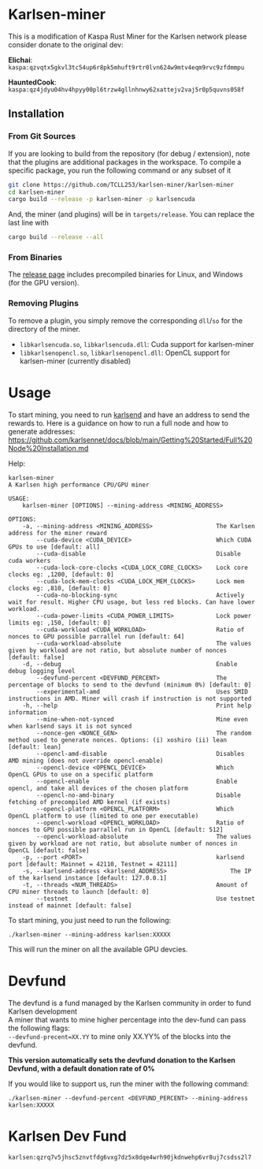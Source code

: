 # Karlsen-miner

This is a modification of Kaspa Rust Miner for the Karlsen network
please consider donate to the original dev:

**Elichai**: `kaspa:qzvqtx5gkvl3tc54up6r8pk5mhuft9rtr0lvn624w9mtv4eqm9rvc9zfdmmpu`

**HauntedCook**: `kaspa:qz4jdyu04hv4hpyy00pl6trzw4gllnhnwy62xattejv2vaj5r0p5quvns058f`


## Installation

### From Git Sources

If you are looking to build from the repository (for debug / extension), note that the plugins are additional
packages in the workspace. To compile a specific package, you run the following command or any subset of it

```sh
git clone https://github.com/TCLL253/karlsen-miner/karlsen-miner
cd karlsen-miner
cargo build --release -p karlsen-miner -p karlsencuda
```
And, the miner (and plugins) will be in `targets/release`. You can replace the last line with
```sh
cargo build --release --all
```

### From Binaries
The [release page](https://github.com/TCLL253/karlsen-miner/karlsen-miner/releases) includes precompiled binaries for Linux, and Windows (for the GPU version).

### Removing Plugins
To remove a plugin, you simply remove the corresponding `dll`/`so` for the directory of the miner. 

* `libkarlsencuda.so`, `libkarlsencuda.dll`: Cuda support for karlsen-miner
* `libkarlsenopencl.so`, `libkarlsenopencl.dll`: OpenCL support for karlsen-miner (currently disabled)

# Usage
To start mining, you need to run [karlsend](https://github.com/karlsen-network/karlsend) and have an address to send the rewards to.
Here is a guidance on how to run a full node and how to generate addresses: https://github.com/karlsennet/docs/blob/main/Getting%20Started/Full%20Node%20Installation.md

Help:
```
karlsen-miner 
A Karlsen high performance CPU/GPU miner

USAGE:
    karlsen-miner [OPTIONS] --mining-address <MINING_ADDRESS>

OPTIONS:
    -a, --mining-address <MINING_ADDRESS>                  The Karlsen address for the miner reward
        --cuda-device <CUDA_DEVICE>                        Which CUDA GPUs to use [default: all]
        --cuda-disable                                     Disable cuda workers
        --cuda-lock-core-clocks <CUDA_LOCK_CORE_CLOCKS>    Lock core clocks eg: ,1200, [default: 0]
        --cuda-lock-mem-clocks <CUDA_LOCK_MEM_CLOCKS>      Lock mem clocks eg: ,810, [default: 0]
        --cuda-no-blocking-sync                            Actively wait for result. Higher CPU usage, but less red blocks. Can have lower workload.
        --cuda-power-limits <CUDA_POWER_LIMITS>            Lock power limits eg: ,150, [default: 0]
        --cuda-workload <CUDA_WORKLOAD>                    Ratio of nonces to GPU possible parrallel run [default: 64]
        --cuda-workload-absolute                           The values given by workload are not ratio, but absolute number of nonces [default: false]
    -d, --debug                                            Enable debug logging level
        --devfund-percent <DEVFUND_PERCENT>                The percentage of blocks to send to the devfund (minimum 0%) [default: 0]
        --experimental-amd                                 Uses SMID instructions in AMD. Miner will crash if instruction is not supported
    -h, --help                                             Print help information
        --mine-when-not-synced                             Mine even when karlsend says it is not synced
        --nonce-gen <NONCE_GEN>                            The random method used to generate nonces. Options: (i) xoshiro (ii) lean [default: lean]
        --opencl-amd-disable                               Disables AMD mining (does not override opencl-enable)
        --opencl-device <OPENCL_DEVICE>                    Which OpenCL GPUs to use on a specific platform
        --opencl-enable                                    Enable opencl, and take all devices of the chosen platform
        --opencl-no-amd-binary                             Disable fetching of precompiled AMD kernel (if exists)
        --opencl-platform <OPENCL_PLATFORM>                Which OpenCL platform to use (limited to one per executable)
        --opencl-workload <OPENCL_WORKLOAD>                Ratio of nonces to GPU possible parrallel run in OpenCL [default: 512]
        --opencl-workload-absolute                         The values given by workload are not ratio, but absolute number of nonces in OpenCL [default: false]
    -p, --port <PORT>                                      karlsend port [default: Mainnet = 42110, Testnet = 42111]
    -s, --karlsend-address <karlsend_ADDRESS>                  The IP of the karlsend instance [default: 127.0.0.1]
    -t, --threads <NUM_THREADS>                            Amount of CPU miner threads to launch [default: 0]
        --testnet                                          Use testnet instead of mainnet [default: false]
```

To start mining, you just need to run the following:
```
./karlsen-miner --mining-address karlsen:XXXXX
```

This will run the miner on all the available GPU devcies.

# Devfund

The devfund is a fund managed by the Karlsen community in order to fund Karlsen development <br>
A miner that wants to mine higher percentage into the dev-fund can pass the following flags: <br>
`--devfund-precent=XX.YY` to mine only XX.YY% of the blocks into the devfund.

**This version automatically sets the devfund donation to the Karlsen Devfund, with a default donation rate of 0%**

If you would like to support us, run the miner with the following command:
```
./karlsen-miner --devfund-percent <DEVFUND_PERCENT> --mining-address karlsen:XXXXX
```

# Karlsen Dev Fund
```
karlsen:qzrq7v5jhsc5znvtfdg6vxg7dz5x8dqe4wrh90jkdnwehp6vr8uj7csdss2l7
```
